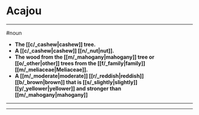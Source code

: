 # Acajou
---
#noun
- **The [[c/_cashew|cashew]] tree.**
- **A [[c/_cashew|cashew]] [[n/_nut|nut]].**
- **The wood from the [[m/_mahogany|mahogany]] tree or [[o/_other|other]] trees from the [[f/_family|family]] [[m/_meliaceae|Meliaceae]].**
- **A [[m/_moderate|moderate]] [[r/_reddish|reddish]] [[b/_brown|brown]] that is [[s/_slightly|slightly]] [[y/_yellower|yellower]] and stronger than [[m/_mahogany|mahogany]]**
---
---

